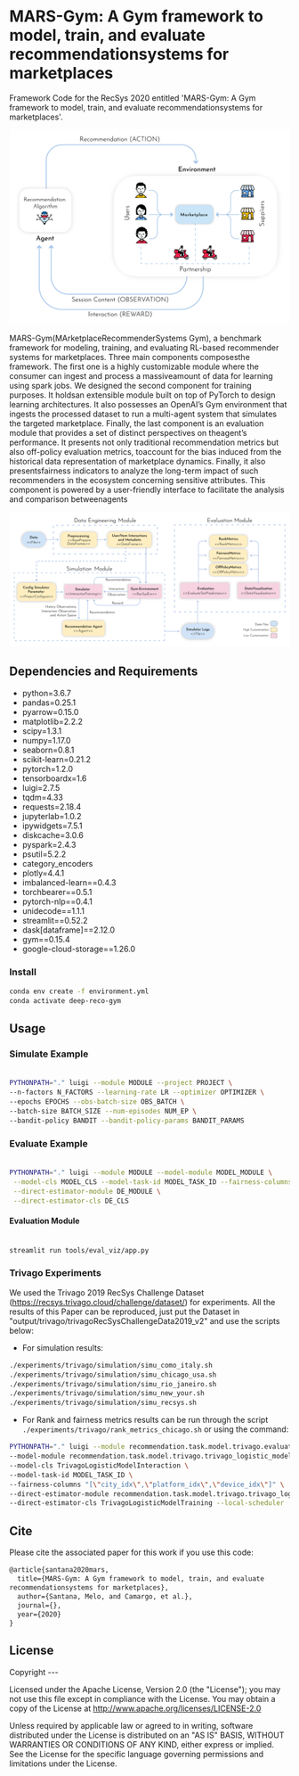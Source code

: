 # MARS-Gym: A Gym framework to model, train, and evaluate recommendationsystems for marketplaces

Framework Code for the RecSys 2020 entitled 'MARS-Gym: A Gym framework to model, train, and evaluate recommendationsystems for marketplaces'. 

![MDP](doc/images/img1.jpg)

MARS-Gym(MArketplaceRecommenderSystems Gym), a benchmark framework for modeling, training, and evaluating RL-based recommender systems for marketplaces. Three main components composesthe framework. The first one is a highly customizable module where the consumer can ingest and process a massiveamount of data for learning using spark jobs. We designed the second component for training purposes. It holdsan extensible module built on top of PyTorch to design learning architectures. It also possesses an OpenAI’s Gym environment that ingests the processed dataset to run a multi-agent system that simulates the targeted marketplace. Finally, the last component is an evaluation module that provides a set of distinct perspectives on theagent’s performance. It presents not only traditional recommendation metrics but also off-policy evaluation metrics, toaccount for the bias induced from the historical data representation of marketplace dynamics. Finally, it also presentsfairness indicators to analyze the long-term impact of such recommenders in the ecosystem concerning sensitive attributes. This component is powered by a user-friendly interface to facilitate the analysis and comparison betweenagents

![Framework](doc/images/img2.jpg)


## Dependencies and Requirements

- python=3.6.7
- pandas=0.25.1
- pyarrow=0.15.0
- matplotlib=2.2.2
- scipy=1.3.1
- numpy=1.17.0
- seaborn=0.8.1
- scikit-learn=0.21.2
- pytorch=1.2.0
- tensorboardx=1.6
- luigi=2.7.5
- tqdm=4.33
- requests=2.18.4
- jupyterlab=1.0.2
- ipywidgets=7.5.1
- diskcache=3.0.6
- pyspark=2.4.3
- psutil=5.2.2
- category_encoders
- plotly=4.4.1
- imbalanced-learn==0.4.3
- torchbearer==0.5.1
- pytorch-nlp==0.4.1
- unidecode==1.1.1
- streamlit==0.52.2
- dask[dataframe]==2.12.0
- gym==0.15.4
- google-cloud-storage==1.26.0

### Install

```bash
conda env create -f environment.yml
conda activate deep-reco-gym
```

## Usage

### Simulate Example

```bash

PYTHONPATH="." luigi --module MODULE --project PROJECT \
--n-factors N_FACTORS --learning-rate LR --optimizer OPTIMIZER \
--epochs EPOCHS --obs-batch-size OBS_BATCH \
--batch-size BATCH_SIZE --num-episodes NUM_EP \
--bandit-policy BANDIT --bandit-policy-params BANDIT_PARAMS  

```

### Evaluate Example

```bash

PYTHONPATH="." luigi --module MODULE --model-module MODEL_MODULE \
 --model-cls MODEL_CLS --model-task-id MODEL_TASK_ID --fairness-columns "[]" \
 --direct-estimator-module DE_MODULE \
 --direct-estimator-cls DE_CLS
```

#### Evaluation Module

```bash

streamlit run tools/eval_viz/app.py
```

### Trivago Experiments

We used the Trivago 2019 RecSys Challenge Dataset (https://recsys.trivago.cloud/challenge/dataset/) for experiments. All the results of this Paper can be reproduced, just put  the Dataset in "output/trivago/trivagoRecSysChallengeData2019_v2" and use the scripts below:

* For simulation results:

```bash
./experiments/trivago/simulation/simu_como_italy.sh
./experiments/trivago/simulation/simu_chicago_usa.sh
./experiments/trivago/simulation/simu_rio_janeiro.sh
./experiments/trivago/simulation/simu_new_your.sh
./experiments/trivago/simulation/simu_recsys.sh
```

* For Rank and fairness metrics results can be run through the script ```./experiments/trivago/rank_metrics_chicago.sh``` or using the command:

```bash
PYTHONPATH="." luigi --module recommendation.task.model.trivago.evaluation EvaluateTrivagoTestSetPredictions \
--model-module recommendation.task.model.trivago.trivago_logistic_model \
--model-cls TrivagoLogisticModelInteraction \
--model-task-id MODEL_TASK_ID \
--fairness-columns "[\"city_idx\",\"platform_idx\",\"device_idx\"]" \
--direct-estimator-module recommendation.task.model.trivago.trivago_logistic_model \
--direct-estimator-cls TrivagoLogisticModelTraining --local-scheduler 
```


## Cite
Please cite the associated paper for this work if you use this code:


```
@article{santana2020mars,
  title={MARS-Gym: A Gym framework to model, train, and evaluate recommendationsystems for marketplaces},
  author={Santana, Melo, and Camargo, et al.},
  journal={},
  year={2020}
}
```

## License

Copyright ---

Licensed under the Apache License, Version 2.0 (the "License"); you may not use this file except in compliance with the License. You may obtain a copy of the License at http://www.apache.org/licenses/LICENSE-2.0

Unless required by applicable law or agreed to in writing, software distributed under the License is distributed on an "AS IS" BASIS, WITHOUT WARRANTIES OR CONDITIONS OF ANY KIND, either express or implied. See the License for the specific language governing permissions and limitations under the License.